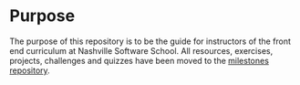 # Purpose

The purpose of this repository is to be the guide for instructors of the front end curriculum at Nashville Software School. All resources, exercises, projects, challenges and quizzes have been moved to the [milestones repository](https://github.com/nashville-software-school/front-end-milestones).